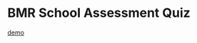 # BMR School Assessment Quiz

[demo](http://bl.ocks.org/adam-garcia/raw/afa09ad71db0bf2c0e57ae31458dd852/)
